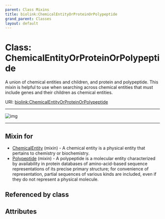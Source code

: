 ```yaml
---
parent: Class Mixins
title: biolink:ChemicalEntityOrProteinOrPolypeptide
grand_parent: Classes
layout: default
---
```


# Class: ChemicalEntityOrProteinOrPolypeptide


A union of chemical entities and children, and protein and polypeptide. This mixin is helpful to use when searching across chemical entities that must include genes and their children as chemical entities.

URI: [biolink:ChemicalEntityOrProteinOrPolypeptide](https://w3id.org/biolink/vocab/ChemicalEntityOrProteinOrPolypeptide)


---

![img](https://yuml.me/diagram/nofunky;dir:TB/class/[Polypeptide]uses%20-.-%3E[ChemicalEntityOrProteinOrPolypeptide],[ChemicalEntity]uses%20-.-%3E[ChemicalEntityOrProteinOrPolypeptide],[Polypeptide],[ChemicalEntity])

---


## Mixin for

 * [ChemicalEntity](ChemicalEntity.md) (mixin)  - A chemical entity is a physical entity that pertains to chemistry or biochemistry.
 * [Polypeptide](Polypeptide.md) (mixin)  - A polypeptide is a molecular entity characterized by availability in protein databases of amino-acid-based sequence representations of its precise primary structure; for convenience of representation, partial sequences of various kinds are included, even if they do not represent a physical molecule.

## Referenced by class


## Attributes

